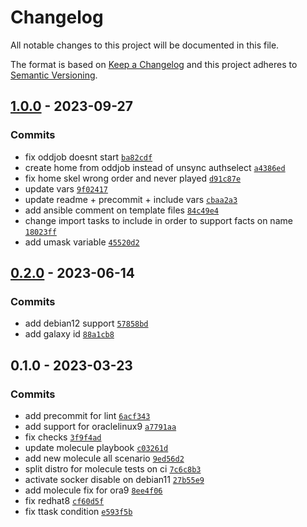 # Changelog

All notable changes to this project will be documented in this file.

The format is based on [Keep a Changelog](https://keepachangelog.com/en/1.0.0/)
and this project adheres to [Semantic Versioning](https://semver.org/spec/v2.0.0.html).

## [1.0.0](https://github.com/lotusnoir/ansible-apps_sssd/compare/0.2.0...1.0.0) - 2023-09-27

### Commits

- fix oddjob doesnt start [`ba82cdf`](https://github.com/lotusnoir/ansible-apps_sssd/commit/ba82cdf0b1803ea239fa4f50de8af5870a5ba419)
- create home from oddjob instead of unsync authselect [`a4386ed`](https://github.com/lotusnoir/ansible-apps_sssd/commit/a4386ed8e2bcc791a0e417167f8585710eaa3c4c)
- fix home skel wrong order and never played [`d91c87e`](https://github.com/lotusnoir/ansible-apps_sssd/commit/d91c87e6ef2ffbbce97a4d2d85d9934d39619129)
- update vars [`9f02417`](https://github.com/lotusnoir/ansible-apps_sssd/commit/9f024177573426db9c74b3609997f390abf7cd44)
- update readme + precommit + include vars [`cbaa2a3`](https://github.com/lotusnoir/ansible-apps_sssd/commit/cbaa2a3406939f63a74d983fc6a55bb59b933af8)
- add ansible comment on template files [`84c49e4`](https://github.com/lotusnoir/ansible-apps_sssd/commit/84c49e491e93d61d7eab1a2780035e13e9877d55)
- change import tasks to include in order to support facts on name [`18023ff`](https://github.com/lotusnoir/ansible-apps_sssd/commit/18023ff1bcc90613f9b9a100196f1c04baf1427a)
- add umask variable [`45520d2`](https://github.com/lotusnoir/ansible-apps_sssd/commit/45520d24ff531e112ce8d349fb81d77296163819)

## [0.2.0](https://github.com/lotusnoir/ansible-apps_sssd/compare/0.1.0...0.2.0) - 2023-06-14

### Commits

- add debian12 support [`57858bd`](https://github.com/lotusnoir/ansible-apps_sssd/commit/57858bd2c10fb77f2a29f9189df8f1796f6ff214)
- add galaxy id [`88a1cb8`](https://github.com/lotusnoir/ansible-apps_sssd/commit/88a1cb8182effb150b737629042112571b963d09)

## 0.1.0 - 2023-03-23

### Commits

- add precommit for lint [`6acf343`](https://github.com/lotusnoir/ansible-apps_sssd/commit/6acf343ffb4fb55ee9a2633eec600c60bfef7469)
- add support for oraclelinux9 [`a7791aa`](https://github.com/lotusnoir/ansible-apps_sssd/commit/a7791aa90c23afdbbc287276b6c7af51e307afa5)
- fix checks [`3f9f4ad`](https://github.com/lotusnoir/ansible-apps_sssd/commit/3f9f4ad4b95375f60835421719ed94d8976d7666)
- update molecule playbook [`c03261d`](https://github.com/lotusnoir/ansible-apps_sssd/commit/c03261d8687297850538c4483a31881a4bc4b9a2)
- add new molecule all scenario [`9ed56d2`](https://github.com/lotusnoir/ansible-apps_sssd/commit/9ed56d2a9aa5e42e71f566e187d79fcef008cf34)
- split distro for molecule tests on ci [`7c6c8b3`](https://github.com/lotusnoir/ansible-apps_sssd/commit/7c6c8b3f6934ebff87670c32f1e15079339bb2c1)
- activate socker disable on debian11 [`27b55e9`](https://github.com/lotusnoir/ansible-apps_sssd/commit/27b55e9e8baa47336d0f843bcc901cb9eb5d22d9)
- add molecule fix for ora9 [`8ee4f06`](https://github.com/lotusnoir/ansible-apps_sssd/commit/8ee4f06346d8edeb5c85dd153997d154069419a1)
- fix redhat8 [`cf60d5f`](https://github.com/lotusnoir/ansible-apps_sssd/commit/cf60d5f61dd1351a67c875980bb5fef10a922f25)
- fix ttask condition [`e593f5b`](https://github.com/lotusnoir/ansible-apps_sssd/commit/e593f5be039b6623fba2a4d669b3580a5dbcbef5)
